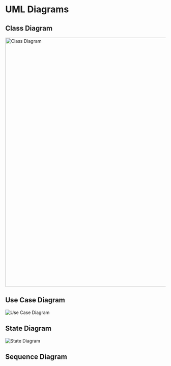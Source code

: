 # UML Diagrams

## Class Diagram
<img width="782" alt="Class Diagram" src="https://github.com/Trannics/CS151-TheJavaChips/assets/131493733/f1fd6b28-469b-4928-873c-fb7c83132e8f">

## Use Case Diagram
![Use Case Diagram](https://github.com/Trannics/CS151-TheJavaChips/assets/131493733/4f64f92c-5474-4be6-b8c0-aa1f95900f63)

## State Diagram
![State Diagram](https://github.com/Trannics/CS151-TheJavaChips/assets/131493733/bb5ea80d-3231-40ee-9ccc-be4464435ab1)

## Sequence Diagram
